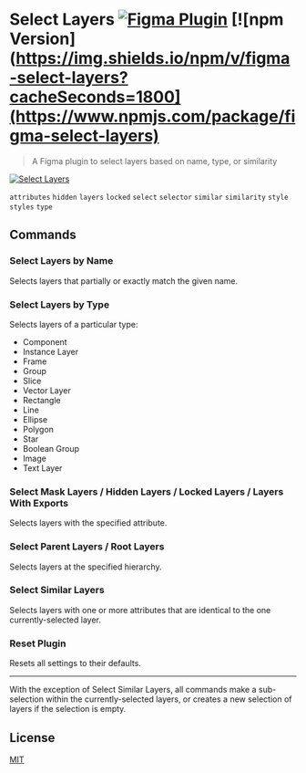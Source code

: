 # Select Layers [![Figma Plugin](https://img.shields.io/badge/figma-Select%20Layers-yellow?cacheSeconds=1800)](https://figma.com/c/plugin/799648692768237063/Select-Layers) [![npm Version](https://img.shields.io/npm/v/figma-select-layers?cacheSeconds=1800](https://www.npmjs.com/package/figma-select-layers)

> A Figma plugin to select layers based on name, type, or similarity

[![Select Layers](https://raw.githubusercontent.com/yuanqing/figma-plugins/master/packages/figma-select-layers/media/cover.png)](https://figma.com/c/plugin/799648692768237063/Select-Layers)

`attributes` `hidden` `layers` `locked` `select` `selector` `similar` `similarity` `style` `styles` `type`

## Commands

### Select Layers by Name

Selects layers that partially or exactly match the given name.

### Select Layers by Type

Selects layers of a particular type:

- Component
- Instance Layer
- Frame
- Group
- Slice
- Vector Layer
- Rectangle
- Line
- Ellipse
- Polygon
- Star
- Boolean Group
- Image
- Text Layer

### Select Mask Layers / Hidden Layers / Locked Layers / Layers With Exports

Selects layers with the specified attribute.

### Select Parent Layers / Root Layers

Selects layers at the specified hierarchy.

### Select Similar Layers

Selects layers with one or more attributes that are identical to the one currently-selected layer.

### Reset Plugin

Resets all settings to their defaults.

---

With the exception of Select Similar Layers, all commands make a sub-selection within the currently-selected layers, or creates a new selection of layers if the selection is empty.

## License

[MIT](/LICENSE.md)
